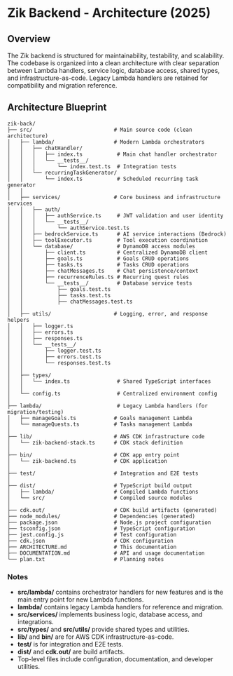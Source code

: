 # Zik Backend - Architecture (2025)

## Overview

The Zik backend is structured for maintainability, testability, and scalability. The codebase is organized into a clean architecture with clear separation between Lambda handlers, service logic, database access, shared types, and infrastructure-as-code. Legacy Lambda handlers are retained for compatibility and migration reference.

## Architecture Blueprint

```
zik-back/
├── src/                          # Main source code (clean architecture)
│   ├── lambda/                   # Modern Lambda orchestrators
│   │   ├── chatHandler/
│   │   │   ├── index.ts           # Main chat handler orchestrator
│   │   │   └── __tests__/
│   │   │       └── index.test.ts  # Integration tests
│   │   └── recurringTaskGenerator/
│   │       └── index.ts           # Scheduled recurring task generator
│   │
│   ├── services/                 # Core business and infrastructure services
│   │   ├── auth/
│   │   │   ├── authService.ts     # JWT validation and user identity
│   │   │   └── __tests__/
│   │   │       └── authService.test.ts
│   │   ├── bedrockService.ts      # AI service interactions (Bedrock)
│   │   ├── toolExecutor.ts        # Tool execution coordination
│   │   └── database/              # DynamoDB access modules
│   │       ├── client.ts          # Centralized DynamoDB client
│   │       ├── goals.ts           # Goals CRUD operations
│   │       ├── tasks.ts           # Tasks CRUD operations
│   │       ├── chatMessages.ts    # Chat persistence/context
│   │       ├── recurrenceRules.ts # Recurring quest rules
│   │       └── __tests__/         # Database service tests
│   │           ├── goals.test.ts
│   │           ├── tasks.test.ts
│   │           ├── chatMessages.test.ts
│   │
│   ├── utils/                    # Logging, error, and response helpers
│   │   ├── logger.ts
│   │   ├── errors.ts
│   │   ├── responses.ts
│   │   └── __tests__/
│   │       ├── logger.test.ts
│   │       ├── errors.test.ts
│   │       └── responses.test.ts
│   │
│   ├── types/
│   │   └── index.ts               # Shared TypeScript interfaces
│   │
│   └── config.ts                  # Centralized environment config
│
├── lambda/                        # Legacy Lambda handlers (for migration/testing)
│   ├── manageGoals.ts            # Goals management Lambda
│   └── manageQuests.ts           # Tasks management Lambda
│
├── lib/                          # AWS CDK infrastructure code
│   └── zik-backend-stack.ts      # CDK stack definition
│
├── bin/                          # CDK app entry point
│   └── zik-backend.ts            # CDK application
│
├── test/                         # Integration and E2E tests
│
├── dist/                         # TypeScript build output
│   ├── lambda/                   # Compiled Lambda functions
│   └── src/                      # Compiled source modules
│
├── cdk.out/                      # CDK build artifacts (generated)
├── node_modules/                 # Dependencies (generated)
├── package.json                  # Node.js project configuration
├── tsconfig.json                 # TypeScript configuration
├── jest.config.js                # Test configuration
├── cdk.json                      # CDK configuration
├── ARCHITECTURE.md               # This documentation
├── DOCUMENTATION.md              # API and usage documentation
└── plan.txt                      # Planning notes
```

### Notes
- **src/lambda/** contains orchestrator handlers for new features and is the main entry point for new Lambda functions.
- **lambda/** contains legacy Lambda handlers for reference and migration.
- **src/services/** implements business logic, database access, and integrations.
- **src/types/** and **src/utils/** provide shared types and utilities.
- **lib/** and **bin/** are for AWS CDK infrastructure-as-code.
- **test/** is for integration and E2E tests.
- **dist/** and **cdk.out/** are build artifacts.
- Top-level files include configuration, documentation, and developer utilities.
